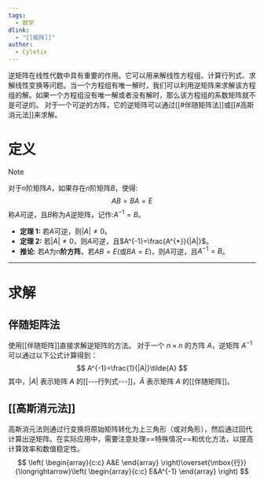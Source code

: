 ```yaml
---
tags:
  - 数学
dlink:
  - "[[矩阵]]"
author:
  - Cyletix
---
```

逆矩阵在线性代数中具有重要的作用。它可以用来解线性方程组、计算行列式、求解线性变换等问题。当一个方程组有唯一解时，我们可以利用逆矩阵来求解该方程组的解。如果一个方程组没有唯一解或者没有解时，那么该方程组的系数矩阵就不是可逆的。
对于一个可逆的方阵，它的逆矩阵可以通过[[#伴随矩阵法]]或[[#高斯消元法]]来求解。

# 定义
>[!Note] 
> 对于$n$阶矩阵$A$，如果存在$n$阶矩阵$B$，使得:
> $$
> AB=BA=E
> $$
> 称$A$可逆，且$B$称为$A$逆矩阵，记作:$A^{-1}=B$。

- **定理 1:** 若$A$可逆，则$|A|\neq 0$。
- **定理 2:** 若$|A|\neq 0$，则$A$可逆，且$A^{-1}=\frac{A^{*}}{|A|}$。
- **推论**: 若$A$为$n$**阶方阵**，若$AB=E$(或$BA=E$)，则$A$可逆，且$A^{-1}=B$。
---
# 求解

## 伴随矩阵法
使用[[伴随矩阵]]直接求解逆矩阵的方法。
对于一个 $n \times n$ 的方阵 $A$，逆矩阵 $A^{-1}$ 可以通过以下公式计算得到：
$$
A^{-1}=\frac{1}{|A|}\tilde{A}
$$
其中，$|A|$ 表示矩阵 $A$ 的[[---行列式---]]，$\tilde{A}$ 表示矩阵 $A$ 的[[伴随矩阵]]。
## [[高斯消元法]]
高斯消元法则通过行变换将原始矩阵转化为上三角形（或对角形），然后通过回代计算出逆矩阵。在实际应用中，需要注意处理==特殊情况==和优化方法，以提高计算效率和数值稳定性。
$$
\left(
\begin{array}{c:c}
A&E
\end{array}
\right)\overset{\mbox{行}}{\longrightarrow}\left(
\begin{array}{c:c}
E&A^{-1}
\end{array}
\right)
$$
